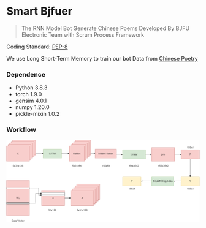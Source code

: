 # Smart Bjfuer

> The RNN Model Bot Generate Chinese Poems Developed By BJFU Electronic Team with Scrum Process Framework

Coding Standard: [PEP-8](pep8.md)

We use Long Short-Term Memory to train our bot
Data from [Chinese Poetry](https://github.com/chinese-poetry/chinese-poetry)

### Dependence

- Python 3.8.3
- torch 1.9.0
- gensim 4.0.1
- numpy 1.20.0
- pickle-mixin 1.0.2

### Workflow

![ModelTrain](LSTM.png)



